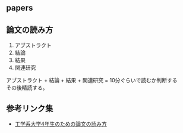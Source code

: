 ## papers

## 論文の読み方

1. アブストラクト
1. 結論
1. 結果
1. 関連研究

アブストラクト + 結論 + 結果 + 関連研究 = 10分ぐらいで読むか判断する  
その後精読する。

## 参考リンク集
* [工学系大学4年生のための論文の読み方](https://www.slideshare.net/ychtanaka/4-89034938)
